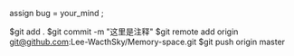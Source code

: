 assign bug = your_mind ;

$git add .
$git commit -m "这里是注释"
$git remote add origin git@github.com:Lee-WacthSky/Memory-space.git
$git push origin master